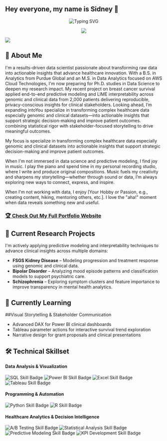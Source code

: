 ## Hey everyone, my name is Sidney 👋

<div align="center">
  <!--  You can customize the typing text in the "lines=" section of the URL below -->
  <!--  For an ampersand (&), use &amp; (e.g., Analytics+%26+Optimization) -->
  <img src="https://readme-typing-svg.herokuapp.com?font=Fira+Code&pause=1000&color=2E9EF7&center=true&vCenter=true&width=435&lines=Data+Scientist+%7C+Healthcare+Analytics+Decision+Intelligence;Turning+Data+into+Actionable+Insights;" alt="Typing SVG" />
</div>

<!-- 🔗 Update these links with your own social media and contact information -->
<p align="center">
  <a href="https://linkedin.com/in/sidneyreynaud"><img src="https://img.shields.io/badge/LinkedIn-Connect-blue?style=for-the-badge&logo=linkedin"></a>

  <a href="mailto:sjreynaud@gmail.com"><img src="https://img.shields.io/badge/Email-Contact-green?style=for-the-badge&logo=gmail"></a>
</p>

## 🚀 About Me 

I'm a results-driven data scientist passionate about transforming raw data into actionable insights that advance healthcare innovation. With a B.S. in Analytics from Purdue Global and an M.S. in Data Analytics focused on AWS Cloud Technologies, I'm now preparing for Ph.D. studies in Data Science to deepen my research impact. My recent project on breast cancer survival applied end-to-end predictive modeling and LIME interpretability across genomic and clinical data from 2,000 patients delivering reproducible, privacy-conscious insights for clinical stakeholders. Looking ahead, I’m expanding intoYou specialize in transforming complex healthcare data especially genomic and clinical datasets—into actionable insights that support strategic decision-making and improve patient outcomes. combining statistical rigor with stakeholder-focused storytelling to drive meaningful outcomes.

My focus is specialize in transforming complex healthcare data especially genomic and clinical datasets into actionable insights that support strategic decision-making and improve patient outcomes.

When I'm not immersed in data science and predictive modeling, I find joy in music. I play the piano and spend time in my personal recording studio, where I write and produce original compositions. Music fuels my creativity and sharpens my storytelling—whether through sound or data, I’m always exploring new ways to connect, express, and inspire.

When I'm not working with data, I enjoy [Your Hobby or Passion, e.g., creating content, hiking, mentoring others, etc.]. I love the "aha!" moment when data reveals something new and useful.

<!-- 🌐 Replace "your-username" with your actual GitHub username -->
### [🏆 Check Out My Full Portfolio Website](https://sjreynaud.github.io/)
      
## 🧠 Current Research Projects

I'm actively applying predictive modeling and interpretability techniques to advance clinical insights across multiple domains:

- **FSGS Kidney Disease** – Modeling progression and treatment response using genomic and clinical data.
- **Bipolar Disorder** – Analyzing mood episode patterns and classification models to support psychiatric care.
- **Schizophrenia** – Exploring symptom clusters and feature importance to improve transparency in mental health analytics.


## 🌱 Currently Learning 

##Visual Storytelling & Stakeholder Communication
- Advanced DAX for Power BI clinical dashboards
- Tableau parameter actions for interactive survival trend exploration
- Narrative design for grant proposals and clinical presentations

## 🛠️ Technical Skillset

<!-- This section uses Shields.io badges. You can customize them or create your own!-->

#### Data Analysis & Visualization
<p>
  <!-- 💡 Go to Shields.io to create your own badges -->
  <img src="https://img.shields.io/badge/SQL-Intermediate-4479A1?style=flat&logo=mysql&logoColor=white" alt="SQL Skill Badge">
  <img src="https://img.shields.io/badge/Power%20BI-Advanced-F2C811?style=flat&logo=powerbi&logoColor=black" alt="Power BI Skill Badge">
  <img src="https://img.shields.io/badge/Excel-Expert-217346?style=flat&logo=microsoft-excel&logoColor=white" alt="Excel Skill Badge">
  <img src="https://img.shields.io/badge/Tableau-Advanced-E97627?style=flat&logo=tableau&logoColor=white" alt="Tableau Skill Badge">
</p>

#### Programming & Automation
<p>
  <img src="https://img.shields.io/badge/Python-Advanced-3776AB?style=flat&logo=python&logoColor=white" alt="Python Skill Badge">
  <img src="https://img.shields.io/badge/R-Intermediate-276DC3?style=flat&logo=r&logoColor=white" alt="R Skill Badge">
</p>

#### Healthcare Analytics & Decision Intelligence
<p>
  <img src="https://img.shields.io/badge/A%2FB%20Testing-Experienced-FF6B6B?style=flat" alt="A/B Testing Skill Badge">
  <img src="https://img.shields.io/badge/Statistical%20Analysis-Experienced-4ECDC4?style=flat" alt="Statistical Analysis Skill Badge">
  <img src="https://img.shields.io/badge/Predictive%20Modeling-Intermediate-45B7D1?style=flat" alt="Predictive Modeling Skill Badge">
  <img src="https://img.shields.io/badge/KPI%20Development-Expert-96CEB4?style=flat" alt="KPI Development Skill Badge">
</p>
